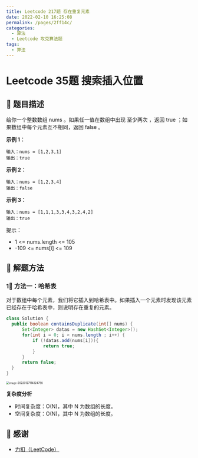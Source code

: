 ```yaml
---
title: Leetcode 217题 存在重复元素
date: 2022-02-10 16:25:08
permalink: /pages/2ff14c/
categories:
  - 算法
  - Leetcode 攻克算法题
tags:
  - 算法
---
```


# Leetcode 35题 搜索插入位置

## 🌟 题目描述

给你一个整数数组 nums 。如果任一值在数组中出现 至少两次 ，返回 true ；如果数组中每个元素互不相同，返回 false 。

**示例 1：**

```
输入：nums = [1,2,3,1]
输出：true
```

**示例 2：**

```
输入：nums = [1,2,3,4]
输出：false
```

**示例 3：**

```
输入：nums = [1,1,1,3,3,4,3,2,4,2]
输出：true
```


提示：

- 1 <= nums.length <= 105
- -109 <= nums[i] <= 109

## 🐂 解题方法

### 1⃣️ 方法一：哈希表

对于数组中每个元素，我们将它插入到哈希表中。如果插入一个元素时发现该元素已经存在于哈希表中，则说明存在重复的元素。

<code-group>
  <code-block title="JAVA" active>

  ```java
class Solution {
    public boolean containsDuplicate(int[] nums) {
        Set<Integer> datas = new HashSet<Integer>();
        for(int i = 0; i < nums.length ; i++) {
            if (!datas.add(nums[i])){
                return true;
            }
        }
        return false;
    }
}
  ```

</code-block>
</code-group>

<img src="https://gitee.com/guoshunfa/panda-files/raw/master/blog/202201271143358.png" alt="image-20220127114324756" style="zoom:50%;" />

**复杂度分析**

- 时间复杂度：O(N)，其中 N 为数组的长度。
- 空间复杂度：O(N)，其中 N 为数组的长度。

## 🙏 感谢

- [力扣（LeetCode）](https://leetcode-cn.com/)
